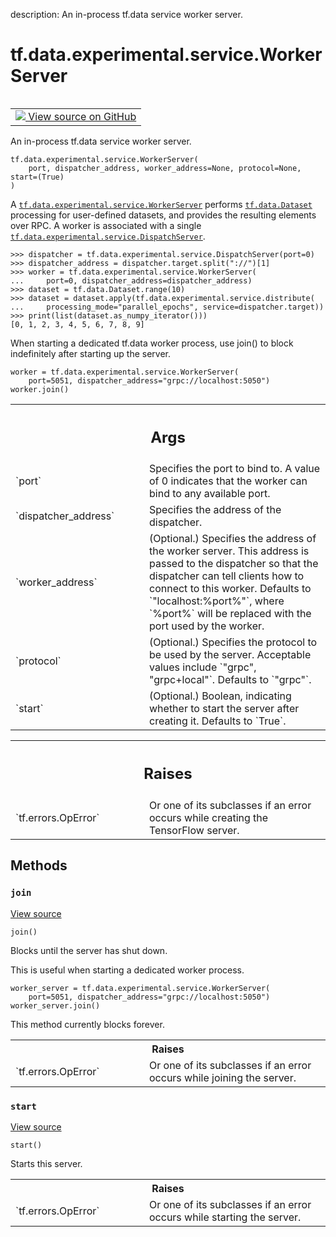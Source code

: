 description: An in-process tf.data service worker server.

<div itemscope itemtype="http://developers.google.com/ReferenceObject">
<meta itemprop="name" content="tf.data.experimental.service.WorkerServer" />
<meta itemprop="path" content="Stable" />
<meta itemprop="property" content="__init__"/>
<meta itemprop="property" content="join"/>
<meta itemprop="property" content="start"/>
</div>

# tf.data.experimental.service.WorkerServer

<!-- Insert buttons and diff -->

<table class="tfo-notebook-buttons tfo-api nocontent" align="left">
<td>
  <a target="_blank" href="https://github.com/tensorflow/tensorflow/blob/r2.3/tensorflow/python/data/experimental/service/server_lib.py#L145-L256">
    <img src="https://www.tensorflow.org/images/GitHub-Mark-32px.png" />
    View source on GitHub
  </a>
</td>
</table>



An in-process tf.data service worker server.

<pre class="devsite-click-to-copy prettyprint lang-py tfo-signature-link">
<code>tf.data.experimental.service.WorkerServer(
    port, dispatcher_address, worker_address=None, protocol=None, start=(True)
)
</code></pre>



<!-- Placeholder for "Used in" -->

A <a href="../../../../tf/data/experimental/service/WorkerServer.md"><code>tf.data.experimental.service.WorkerServer</code></a> performs <a href="../../../../tf/data/Dataset.md"><code>tf.data.Dataset</code></a>
processing for user-defined datasets, and provides the resulting elements over
RPC. A worker is associated with a single
<a href="../../../../tf/data/experimental/service/DispatchServer.md"><code>tf.data.experimental.service.DispatchServer</code></a>.

```
>>> dispatcher = tf.data.experimental.service.DispatchServer(port=0)
>>> dispatcher_address = dispatcher.target.split("://")[1]
>>> worker = tf.data.experimental.service.WorkerServer(
...     port=0, dispatcher_address=dispatcher_address)
>>> dataset = tf.data.Dataset.range(10)
>>> dataset = dataset.apply(tf.data.experimental.service.distribute(
...     processing_mode="parallel_epochs", service=dispatcher.target))
>>> print(list(dataset.as_numpy_iterator()))
[0, 1, 2, 3, 4, 5, 6, 7, 8, 9]
```

When starting a dedicated tf.data worker process, use join() to block
indefinitely after starting up the server.

```
worker = tf.data.experimental.service.WorkerServer(
    port=5051, dispatcher_address="grpc://localhost:5050")
worker.join()
```

<!-- Tabular view -->
 <table class="responsive fixed orange">
<colgroup><col width="214px"><col></colgroup>
<tr><th colspan="2"><h2 class="add-link">Args</h2></th></tr>

<tr>
<td>
`port`
</td>
<td>
Specifies the port to bind to. A value of 0 indicates that the
worker can bind to any available port.
</td>
</tr><tr>
<td>
`dispatcher_address`
</td>
<td>
Specifies the address of the dispatcher.
</td>
</tr><tr>
<td>
`worker_address`
</td>
<td>
(Optional.) Specifies the address of the worker server.
This address is passed to the dispatcher so that the dispatcher can
tell clients how to connect to this worker. Defaults to
`"localhost:%port%"`, where `%port%` will be replaced with the port used
by the worker.
</td>
</tr><tr>
<td>
`protocol`
</td>
<td>
(Optional.) Specifies the protocol to be used by the server.
Acceptable values include `"grpc", "grpc+local"`. Defaults to `"grpc"`.
</td>
</tr><tr>
<td>
`start`
</td>
<td>
(Optional.) Boolean, indicating whether to start the server after
creating it. Defaults to `True`.
</td>
</tr>
</table>



<!-- Tabular view -->
 <table class="responsive fixed orange">
<colgroup><col width="214px"><col></colgroup>
<tr><th colspan="2"><h2 class="add-link">Raises</h2></th></tr>

<tr>
<td>
`tf.errors.OpError`
</td>
<td>
Or one of its subclasses if an error occurs while
creating the TensorFlow server.
</td>
</tr>
</table>



## Methods

<h3 id="join"><code>join</code></h3>

<a target="_blank" href="https://github.com/tensorflow/tensorflow/blob/r2.3/tensorflow/python/data/experimental/service/server_lib.py#L219-L236">View source</a>

<pre class="devsite-click-to-copy prettyprint lang-py tfo-signature-link">
<code>join()
</code></pre>

Blocks until the server has shut down.

This is useful when starting a dedicated worker process.

```
worker_server = tf.data.experimental.service.WorkerServer(
    port=5051, dispatcher_address="grpc://localhost:5050")
worker_server.join()
```

This method currently blocks forever.

<!-- Tabular view -->
 <table class="responsive fixed orange">
<colgroup><col width="214px"><col></colgroup>
<tr><th colspan="2">Raises</th></tr>

<tr>
<td>
`tf.errors.OpError`
</td>
<td>
Or one of its subclasses if an error occurs while
joining the server.
</td>
</tr>
</table>



<h3 id="start"><code>start</code></h3>

<a target="_blank" href="https://github.com/tensorflow/tensorflow/blob/r2.3/tensorflow/python/data/experimental/service/server_lib.py#L210-L217">View source</a>

<pre class="devsite-click-to-copy prettyprint lang-py tfo-signature-link">
<code>start()
</code></pre>

Starts this server.


<!-- Tabular view -->
 <table class="responsive fixed orange">
<colgroup><col width="214px"><col></colgroup>
<tr><th colspan="2">Raises</th></tr>

<tr>
<td>
`tf.errors.OpError`
</td>
<td>
Or one of its subclasses if an error occurs while
starting the server.
</td>
</tr>
</table>





